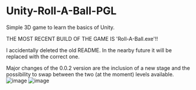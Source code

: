 # Unity-Roll-A-Ball-PGL
 Simple 3D game to learn the basics of Unity.

 THE MOST RECENT BUILD OF THE GAME IS 'Roll-A-Ball.exe'!!

 I accidentally deleted the old README. In the nearby future it will be replaced with the correct one.

 Major changes of the 0.0.2 version are the inclusion of a new stage and the possibility to swap between the two (at the moment) levels available.
![image](https://github.com/user-attachments/assets/20341664-fea7-4b18-848b-a450d71240dd)
![image](https://github.com/user-attachments/assets/82dda862-0e5d-4cc8-9608-c0da556527ff)

